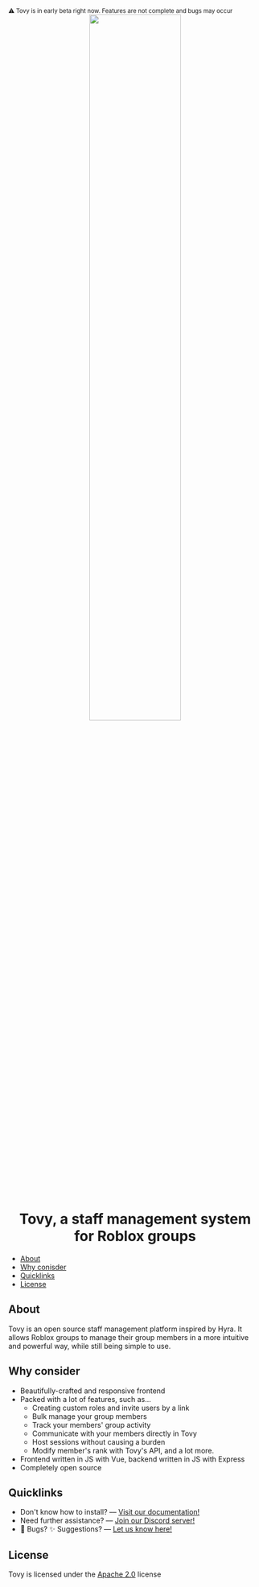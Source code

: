 <div>
  <small>⚠️ Tovy is in early beta right now. Features are not complete and bugs may occur</small>
  <div align="center">
    <img width="60%" src="./logo.png"></img>
    <h1>Tovy, a staff management system for Roblox groups</h1>
  </div>
  <ul>
    <li><a href="#about">About</a></li>
    <li><a href="#why-consider">Why conisder</a></li>
    <li><a href="#quicklinks">Quicklinks</a></li>
    <li><a href="#license">License</a></li>
  </ul>
  <h2>About</h2>
  <p>
    Tovy is an open source staff management platform inspired by Hyra. It allows Roblox groups to manage their group members in a more intuitive and powerful way, while still being simple to use.
  </p>
  <h2>Why consider</h2>
  <ul>
    <li>
      Beautifully-crafted and responsive frontend
    </li>
    <li>
      Packed with a lot of features, such as...
      <ul>
        <li>
          Creating custom roles and invite users by a link
        </li>
        <li>
          Bulk manage your group members
        </li>
        <li>
          Track your members' group activity
        </li>
        <li>
          Communicate with your members directly in Tovy
        </li>
        <li>
          Host sessions without causing a burden
        </li>
        <li>
           Modify member's rank with Tovy's API, and a lot more.
        </li>
      </ul>
    </li>
    <li>
      Frontend written in JS with Vue, backend written in JS with Express
    </li>
    <li>
      Completely open source
    </li>
  </ul>
  <h2>Quicklinks</h2>
  <ul>
    <li>
      Don't know how to install? –– <a href="https://itswhooop.gitbook.io/tovy/">Visit our documentation!</a>
    </li>
    <li>
      Need further assistance? –– <a href="https://discord.gg/2AJPbyNwbQ">Join our Discord server!</a>
    </li>
    <li>
      🐛 Bugs? ✨ Suggestions? –– <a href="https://feedback.tovyblox.xyz/">Let us know here!</a>
    </li>
  </ul>
  <h2>License</h2>
  Tovy is licensed under the <a href="./LICENSE">Apache 2.0</a> license
</div>
